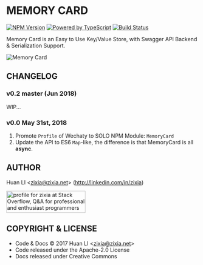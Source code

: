 # MEMORY CARD

[![NPM Version](https://badge.fury.io/js/memory-card.svg)](https://badge.fury.io/js/memory-card)
[![Powered by TypeScript](https://img.shields.io/badge/Powered%20By-TypeScript-blue.svg)](https://www.typescriptlang.org/)
[![Build Status](https://travis-ci.com/zixia/memory-card.svg?branch=master)](https://travis-ci.com/zixia/memory-card)

Memory Card is an Easy to Use Key/Value Store, with Swagger API Backend &amp; Serialization Support.

![Memory Card](https://zixia.github.io/memory-card/images/memory-card-logo.png)

## CHANGELOG

### v0.2 master (Jun 2018)

WIP...

### v0.0 May 31st, 2018

1. Promote `Profile` of Wechaty to SOLO NPM Module: `MemoryCard`
1. Update the API to ES6 `Map`-like, the difference is that MemoryCard is all **async**.

## AUTHOR

Huan LI \<zixia@zixia.net\> (http://linkedin.com/in/zixia)

<a href="http://stackoverflow.com/users/1123955/zixia">
  <img src="http://stackoverflow.com/users/flair/1123955.png" width="208" height="58" alt="profile for zixia at Stack Overflow, Q&amp;A for professional and enthusiast programmers" title="profile for zixia at Stack Overflow, Q&amp;A for professional and enthusiast programmers">
</a>

## COPYRIGHT & LICENSE

* Code & Docs © 2017 Huan LI \<zixia@zixia.net\>
* Code released under the Apache-2.0 License
* Docs released under Creative Commons

